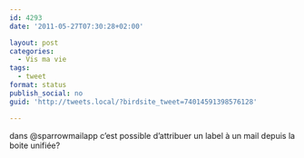 ```yaml
---
id: 4293
date: '2011-05-27T07:30:28+02:00'

layout: post
categories:
  - Vis ma vie
tags:
  - tweet
format: status
publish_social: no
guid: 'http://tweets.local/?birdsite_tweet=74014591398576128'

---
```


dans @sparrowmailapp c’est possible d’attribuer un label à un mail depuis la boite unifiée?